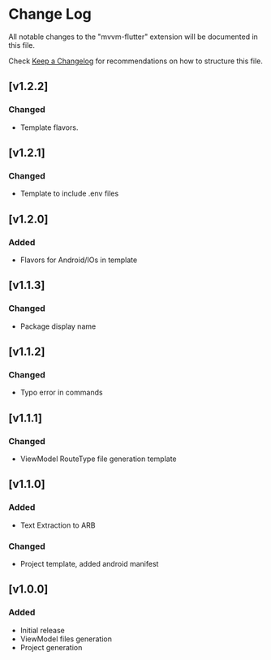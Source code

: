 # Change Log

All notable changes to the "mvvm-flutter" extension will be documented in this file.

Check [Keep a Changelog](http://keepachangelog.com/) for recommendations on how to structure this file.

## [v1.2.2]

### Changed

- Template flavors.

## [v1.2.1]

### Changed

- Template to include .env files

## [v1.2.0]

### Added

- Flavors for Android/IOs in template

## [v1.1.3]

### Changed

- Package display name

## [v1.1.2]

### Changed

- Typo error in commands

## [v1.1.1]

### Changed

- ViewModel RouteType file generation template

## [v1.1.0]

### Added

- Text Extraction to ARB

### Changed

- Project template, added android manifest

## [v1.0.0]

### Added

- Initial release
- ViewModel files generation
- Project generation
